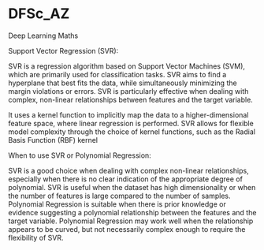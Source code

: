 # DFSc_AZ
Deep Learning Maths

Support Vector Regression (SVR):

SVR is a regression algorithm based on Support Vector Machines (SVM), which are primarily used for classification tasks.
SVR aims to find a hyperplane that best fits the data, while simultaneously minimizing the margin violations or errors.
SVR is particularly effective when dealing with complex, non-linear relationships between features and the target variable.

It uses a kernel function to implicitly map the data to a higher-dimensional feature space, where linear regression is performed.
SVR allows for flexible model complexity through the choice of kernel functions, such as the Radial Basis Function (RBF) kernel

When to use SVR or Polynomial Regression:

SVR is a good choice when dealing with complex non-linear relationships, especially when there is no clear indication of the appropriate degree of polynomial.
SVR is useful when the dataset has high dimensionality or when the number of features is large compared to the number of samples.
Polynomial Regression is suitable when there is prior knowledge or evidence suggesting a polynomial relationship between the features and the target variable.
Polynomial Regression may work well when the relationship appears to be curved, but not necessarily complex enough to require the flexibility of SVR.
